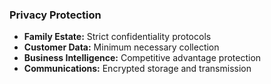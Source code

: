 ### Privacy Protection

- **Family Estate:** Strict confidentiality protocols
- **Customer Data:** Minimum necessary collection
- **Business Intelligence:** Competitive advantage protection
- **Communications:** Encrypted storage and transmission
